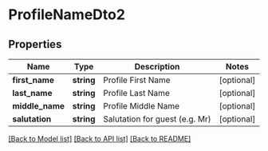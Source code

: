 # ProfileNameDto2

## Properties
Name | Type | Description | Notes
------------ | ------------- | ------------- | -------------
**first_name** | **string** | Profile First Name | [optional] 
**last_name** | **string** | Profile Last Name | [optional] 
**middle_name** | **string** | Profile Middle Name | [optional] 
**salutation** | **string** | Salutation for guest (e.g. Mr) | [optional] 

[[Back to Model list]](../README.md#documentation-for-models) [[Back to API list]](../README.md#documentation-for-api-endpoints) [[Back to README]](../README.md)

